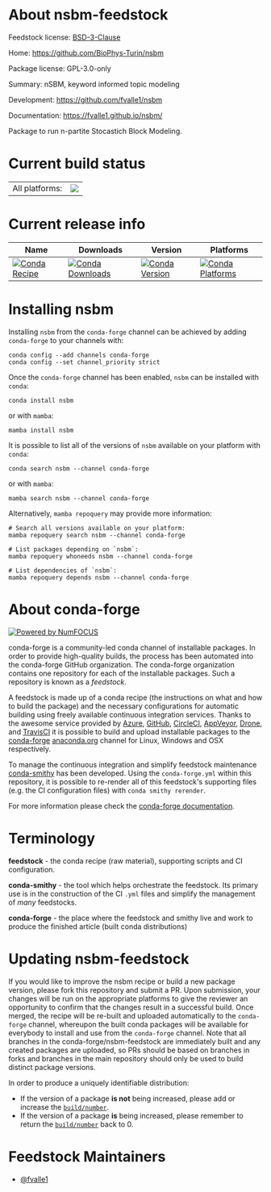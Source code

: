 About nsbm-feedstock
====================

Feedstock license: [BSD-3-Clause](https://github.com/conda-forge/nsbm-feedstock/blob/main/LICENSE.txt)

Home: https://github.com/BioPhys-Turin/nsbm

Package license: GPL-3.0-only

Summary: nSBM, keyword informed topic modeling

Development: https://github.com/fvalle1/nsbm

Documentation: https://fvalle1.github.io/nsbm/

Package to run n-partite Stocastich Block Modeling.


Current build status
====================


<table><tr><td>All platforms:</td>
    <td>
      <a href="https://dev.azure.com/conda-forge/feedstock-builds/_build/latest?definitionId=12507&branchName=main">
        <img src="https://dev.azure.com/conda-forge/feedstock-builds/_apis/build/status/nsbm-feedstock?branchName=main">
      </a>
    </td>
  </tr>
</table>

Current release info
====================

| Name | Downloads | Version | Platforms |
| --- | --- | --- | --- |
| [![Conda Recipe](https://img.shields.io/badge/recipe-nsbm-green.svg)](https://anaconda.org/conda-forge/nsbm) | [![Conda Downloads](https://img.shields.io/conda/dn/conda-forge/nsbm.svg)](https://anaconda.org/conda-forge/nsbm) | [![Conda Version](https://img.shields.io/conda/vn/conda-forge/nsbm.svg)](https://anaconda.org/conda-forge/nsbm) | [![Conda Platforms](https://img.shields.io/conda/pn/conda-forge/nsbm.svg)](https://anaconda.org/conda-forge/nsbm) |

Installing nsbm
===============

Installing `nsbm` from the `conda-forge` channel can be achieved by adding `conda-forge` to your channels with:

```
conda config --add channels conda-forge
conda config --set channel_priority strict
```

Once the `conda-forge` channel has been enabled, `nsbm` can be installed with `conda`:

```
conda install nsbm
```

or with `mamba`:

```
mamba install nsbm
```

It is possible to list all of the versions of `nsbm` available on your platform with `conda`:

```
conda search nsbm --channel conda-forge
```

or with `mamba`:

```
mamba search nsbm --channel conda-forge
```

Alternatively, `mamba repoquery` may provide more information:

```
# Search all versions available on your platform:
mamba repoquery search nsbm --channel conda-forge

# List packages depending on `nsbm`:
mamba repoquery whoneeds nsbm --channel conda-forge

# List dependencies of `nsbm`:
mamba repoquery depends nsbm --channel conda-forge
```


About conda-forge
=================

[![Powered by
NumFOCUS](https://img.shields.io/badge/powered%20by-NumFOCUS-orange.svg?style=flat&colorA=E1523D&colorB=007D8A)](https://numfocus.org)

conda-forge is a community-led conda channel of installable packages.
In order to provide high-quality builds, the process has been automated into the
conda-forge GitHub organization. The conda-forge organization contains one repository
for each of the installable packages. Such a repository is known as a *feedstock*.

A feedstock is made up of a conda recipe (the instructions on what and how to build
the package) and the necessary configurations for automatic building using freely
available continuous integration services. Thanks to the awesome service provided by
[Azure](https://azure.microsoft.com/en-us/services/devops/), [GitHub](https://github.com/),
[CircleCI](https://circleci.com/), [AppVeyor](https://www.appveyor.com/),
[Drone](https://cloud.drone.io/welcome), and [TravisCI](https://travis-ci.com/)
it is possible to build and upload installable packages to the
[conda-forge](https://anaconda.org/conda-forge) [anaconda.org](https://anaconda.org/)
channel for Linux, Windows and OSX respectively.

To manage the continuous integration and simplify feedstock maintenance
[conda-smithy](https://github.com/conda-forge/conda-smithy) has been developed.
Using the ``conda-forge.yml`` within this repository, it is possible to re-render all of
this feedstock's supporting files (e.g. the CI configuration files) with ``conda smithy rerender``.

For more information please check the [conda-forge documentation](https://conda-forge.org/docs/).

Terminology
===========

**feedstock** - the conda recipe (raw material), supporting scripts and CI configuration.

**conda-smithy** - the tool which helps orchestrate the feedstock.
                   Its primary use is in the construction of the CI ``.yml`` files
                   and simplify the management of *many* feedstocks.

**conda-forge** - the place where the feedstock and smithy live and work to
                  produce the finished article (built conda distributions)


Updating nsbm-feedstock
=======================

If you would like to improve the nsbm recipe or build a new
package version, please fork this repository and submit a PR. Upon submission,
your changes will be run on the appropriate platforms to give the reviewer an
opportunity to confirm that the changes result in a successful build. Once
merged, the recipe will be re-built and uploaded automatically to the
`conda-forge` channel, whereupon the built conda packages will be available for
everybody to install and use from the `conda-forge` channel.
Note that all branches in the conda-forge/nsbm-feedstock are
immediately built and any created packages are uploaded, so PRs should be based
on branches in forks and branches in the main repository should only be used to
build distinct package versions.

In order to produce a uniquely identifiable distribution:
 * If the version of a package **is not** being increased, please add or increase
   the [``build/number``](https://docs.conda.io/projects/conda-build/en/latest/resources/define-metadata.html#build-number-and-string).
 * If the version of a package **is** being increased, please remember to return
   the [``build/number``](https://docs.conda.io/projects/conda-build/en/latest/resources/define-metadata.html#build-number-and-string)
   back to 0.

Feedstock Maintainers
=====================

* [@fvalle1](https://github.com/fvalle1/)

